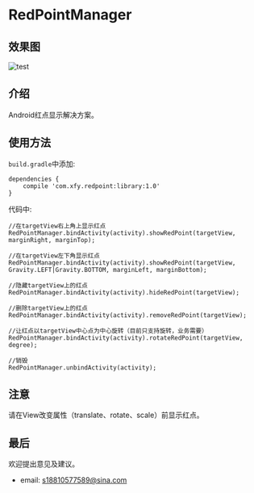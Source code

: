 # RedPointManager
## 效果图
![test](pic/test_red_point.gif)

## 介绍
Android红点显示解决方案。

## 使用方法

`build.gradle`中添加:
```
dependencies {
    compile 'com.xfy.redpoint:library:1.0'
}
```

代码中:
```
//在targetView右上角上显示红点
RedPointManager.bindActivity(activity).showRedPoint(targetView, marginRight, marginTop);

//在targetView左下角显示红点
RedPointManager.bindActivity(activity).showRedPoint(targetView, Gravity.LEFT|Gravity.BOTTOM, marginLeft, marginBottom);

//隐藏targetView上的红点
RedPointManager.bindActivity(activity).hideRedPoint(targetView);

//删除targetView上的红点
RedPointManager.bindActivity(activity).removeRedPoint(targetView);

//让红点以targetView中心点为中心旋转（目前只支持旋转，业务需要）
RedPointManager.bindActivity(activity).rotateRedPoint(targetView, degree);

//销毁
RedPointManager.unbindActivity(activity);
```

## 注意
请在View改变属性（translate、rotate、scale）前显示红点。
## 最后
欢迎提出意见及建议。

* email: s18810577589@sina.com